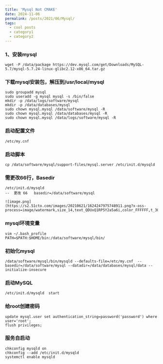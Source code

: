 ```yaml
---
title: 'Mysql Not CMAKE'
date: 2024-11-06
permalink: /posts/2021/06/Mysql/
tags:
  - cool posts
  - category1
  - category2
---
```

### 1、安装mysql
```
wget -P /data/package https://dev.mysql.com/get/Downloads/MySQL-5.7/mysql-5.7.24-linux-glibc2.12-x86_64.tar.gz
```
### 下载mysql安装包，解压到/usr/local/mysql
```
sudo groupadd mysql
sudo useradd -g mysql mysql -s /bin/false
mkdir -p /data/logs/software/mysql
mkdir -p /data/databases/mysql
sudo chown mysql.mysql /data/software/mysql -R
sudo chown mysql.mysql /data/databases/mysql -R
sudo chown mysql.mysql /data/logs/software/mysql -R
```
### 启动配置文件
```
/etc/my.cnf
```
### 启动脚本
```
cp /data/software/mysql/support-files/mysql.server /etc/init.d/mysqld
```
### 需更改66行，Basedir
```
/etc/init.d/mysqld
--  更改 66   basedir=/data/software/mysql

![image.png](https://s2.51cto.com/images/20210621/1624247975748911.png?x-oss-process=image/watermark,size_14,text_QDUxQ1RP5Y2a5a6i,color_FFFFFF,t_30,g_se,x_10,y_10,shadow_20,type_ZmFuZ3poZW5naGVpdGk=)
```
### mysql环境变量
```
vim ~/.bash_profile
PATH=$PATH:$HOME/bin:/data/software/mysql/bin/
```
### 初始化mysql
```
/data/software/mysql/bin/mysqld --defaults-file=/etc/my.cnf  --basedir=/data/software/mysql --datadir=/data/databases/mysql/data --initialize-insecure
```

### 启动MySQL 
```
/etc/init.d/mysqld  start
```
### 给root创建密码
```
update mysql.user set authentication_string=password('password') where user='root';
flush privileges;
```
### 服务自启动
```
chkconfig mysqld on
chkconfig --add /etc/init.d/mysqld
systemctl enable mysqld


```
